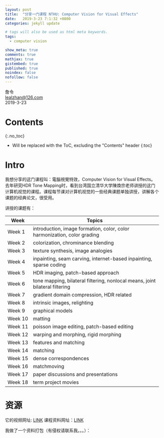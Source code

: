 ```yaml
---
layout: post
title:  "分享一门课程 NTHU: Computer Vision for Visual Effects"
date:   2019-3-23 7:1:32 +0800
categories: jekyll update

# tags will also be used as html meta keywords.
tags:
  - computer vision

show_meta: true
comments: true
mathjax: true
gistembed: true
published: true
noindex: false
nofollow: false
---
```


詹令   
lealzhan@126.com    
2019-3-23    

# Contents
{:.no_toc}

* Will be replaced with the ToC, excluding the "Contents" header
{:toc}

# Intro
我想分享的这门课程叫：電腦視覺特效，Computer Vision for Visual Effects。去年研究HDR Tone Mapping时，看到台湾国立清华大学陳煥宗老师讲授的这门计算机视觉的课程。课程每节课对计算机视觉的一些经典课题单独讲授，讲解各个课题的经典论文，很受用。

讲授的课题有：

Week | Topics
------- | -------
Week 1 | introduction, image formation, color, color harmonization, color grading
Week 2 | colorization, chrominance blending
Week 3|texture synthesis, image analogies
Week 4|inpainting, seam carving, internet-based inpainting, sparse coding
Week 5|HDR imaging, patch-based approach
Week 6|tone mapping, bilateral filtering, nonlocal means, joint bilateral filtering
Week 7|gradient domain compression, HDR related
Week 8|intrinsic images, relighting
Week 9|graphical models
Week 10|matting
Week 11|poisson image editing, patch-based editing
Week 12|warping and morphing, rigid morphing
Week 13|features and matching
Week 14|matching
Week 15|dense correspondences
Week 16|matchmoving
Week 17|paper discussions and presentations
Week 18|term project movies



# 资源

它的视频网址: [LINK](http://ocw.nthu.edu.tw/ocw/index.php?page=course&cid=125&)
课程资料网址：[LINK](http://lms.nthu.edu.tw/course.php?courseID=29314&f=syllabus)

我做了一个资料打包（有侵权请联系我。。。）：







